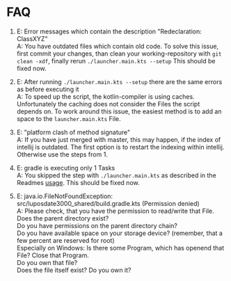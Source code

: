 # FAQ

1. E: Error messages which contain the description "Redeclaration: ClassXYZ"  
   A: You have outdated files which contain old code. To solve this issue, first commit your changes, than clean your working-repository with `git clean -xdf`, finally rerun `./launcher.main.kts --setup`
     This should be fixed now.

3. E: After running `./launcher.main.kts --setup` there are the same errors as before executing it  
   A: To speed up the script, the kotlin-compiler is using caches. Unfortunately the caching does not consider the Files the script depends on. To work around this issue, the easiest method is to add an space to the `launcher.main.kts` File.

4. E: "platform clash of method signature"  
   A: If you have just merged with master, this may happen, if the index of intellij is outdated. The first option is to restart the indexing within intellij. Otherwise use the steps from 1.

5. E: gradle is executing only 1 Tasks  
   A: You skipped the step with `./launcher.main.kts` as described in the Readmes [usage](README-usage-compile.md).
      This should be fixed now.

6. E: java.io.FileNotFoundException: src/luposdate3000_shared/build.gradle.kts (Permission denied)  
   A: Please check, that you have the permission to read/write that File.  
   Does the parent directory exist?  
   Do you have permissions on the parent directory chain?  
   Do you have available space on your storage device? (remember, that a few percent are reserved for root)  
   Especially on Windows: Is there some Program, which has openend that File? Close that Program.  
   Do you own that file?  
   Does the file itself exist? Do you own it?
